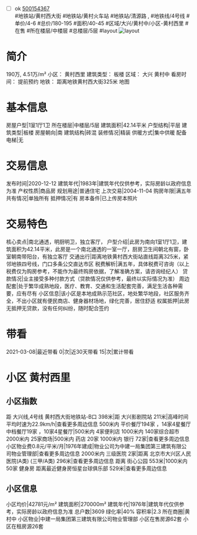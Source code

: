 - [ ] ok [500154367](https://bj.5i5j.com/ershoufang/500154367.html)  
 #地铁站/黄村西大街 #地铁站/黄村火车站 #地铁站/清源路 ,  #地铁线/4号线
#单价/4-6 #总价/180-195 #面积/40-45   #区域/大兴/黄村中/小区-黄村西里 #在售 #所在楼层/中楼层 #总楼层/5层 #layout 
![layout](http://image2.5i5j.com//group1/M00/89/66/CgqJMl0W3fqAbB8OAAFteuQHp1Q798.jpg_P5.jpg) 
# 简介 
 190万,  4.51万/m² 
小区： 黄村西里
建筑类型： 板楼
区域： 大兴 黄村中
看房时间： 提前预约
地铁： 距离地铁黄村西大街325米 地图
# 基本信息 
 房屋户型|1室1厅1卫
所在楼层|中楼层/5层
建筑面积|42.14平米
户型结构|平层
建筑类型|板楼
房屋朝向|南
建筑结构|砖混
装修情况|精装
供暖方式|集中供暖
配备电梯|无
# 交易信息 
 发布时间|2020-12-12
建筑年代|1983年|建筑年代仅供参考，实际房龄以政府信息为准
产权性质|商品房
规划用途|普通住宅
上次交易|2004-11-04
购房年限|满五年
共有情况|单独所有
抵押情况|有
房本备件|已上传房本照片
# 交易特色 
 核心卖点|南北通透，明厨明卫，独立客厅，
户型介绍|此房为南向1室1厅1卫，建筑面积为42.14平米，此房是一个南北通透的一室一厅，厨房卫生间朝北有窗，卧室朝南带阳台，有独立客厅
交通出行|距离地铁黄村西大街站直线距离325米，紧邻地铁四号线，门口多条公交直达市区
税费解析|满五年，具体税费可咨询（以上税费仅为购房参考，不能作为最终购房依据，了解准确方案，请咨询经纪人）
贷款情况|业主接受多种付款方式（贷款情况仅供参考，最终以实际情况为准）
周边配套|处于繁华成熟地段，医疗、教育、交通和生活配套完善，满足生活各种需要，应有尽有
小区信息|该小区是本地成熟示范社区，地处繁华地段，社区服务齐全，不出小区就有便民商店、健身器材场地，绿化完善，居住舒适
权属抵押|此房无抵押无贷款，没有任何纠纷，随时配合签约
# 带看 
 2021-03-08|最近带看	 0|次|近30天带看	 15|次|累计带看
# 小区 黄村西里
## 小区指数 
 距 大兴线,4号线 黄村西大街地铁站-B口 398米|距 大兴影剧院站 211米|高峰时间平均时速为22.9km/h|查看更多周边信息
500米内 平价餐厅194家 ，14家4星餐厅
中档餐厅19家 ，10家4星餐厅|500米内 4家便利店
1000米内 140家综合超市
2000米内 25家商场|500米内 药店 20家
1000米内 银行 72家|查看更多周边信息
小区物业费0.8元/平米/月|1976年建成|物业公司为中建一局集团第三建筑有限公司物业管理部|查看更多周边信息
2000米内 三级医院 2家|距离 北京市大兴区人民医院(A类) (三甲/A类) 296米|查看更多周边信息
距离 街心公园 553米|1000米内 50家 健身房
距离最近健身房恒星台球俱乐部 529米|查看更多周边信息
## 小区信息 
 小区均价|42781元/m²
建筑面积|270000m²
建筑年代|1976年|建筑年代仅供参考，实际房龄以政府信息为准
总户数|3609
绿化率|40%
容积率|2.3
所在商圈|黄村中
小区物业|中建一局集团第三建筑有限公司物业管理部
小区在售房源62套
小区在租房源26套

